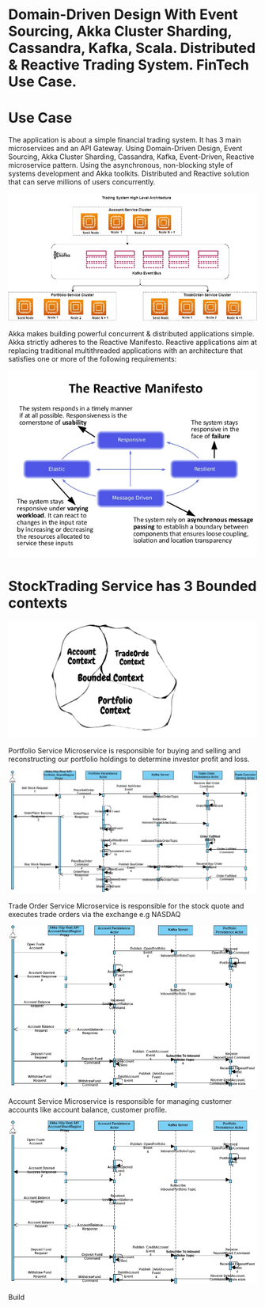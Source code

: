 # Domain-Driven Design With Event Sourcing, Akka Cluster Sharding, Cassandra, Kafka, Scala. Distributed & Reactive Trading System. FinTech Use Case.

# Use Case
The application is about a simple financial trading system. It has 3 main microservices and an API Gateway. Using Domain-Driven Design, Event Sourcing, Akka Cluster Sharding, Cassandra, Kafka, Event-Driven, Reactive microservice pattern.  Using the asynchronous, non-blocking style of systems development and Akka toolkits. Distributed and Reactive solution that can serve millions of users concurrently.

![alt text](https://github.com/seyijava/Akka-StockTrading-EventSourcing/blob/master/images/TradingSystem.jpg)


Akka makes building powerful concurrent & distributed applications simple. Akka strictly adheres to the Reactive Manifesto. Reactive applications aim at replacing traditional multithreaded applications with an architecture that satisfies one or more of the following requirements:

![alt text](https://github.com/seyijava/Akka-StockTrading-EventSourcing/blob/master/images/Reactive.png)


# StockTrading Service has 3 Bounded contexts

![alt text](https://github.com/seyijava/Akka-StockTrading-EventSourcing/blob/master/images/contextmapping.jpeg)

Portfolio Service
 Microservice is responsible for buying and selling and reconstructing our portfolio holdings to determine investor profit and                loss.

 ![alt text](https://github.com/seyijava/Akka-StockTrading-EventSourcing/blob/master/images/SequenceSellOrder.jpg)
 
Trade Order Service
   Microservice is responsible for the stock quote and executes trade orders via the exchange e.g NASDAQ
  
  ![alt text](https://github.com/seyijava/Akka-StockTrading-EventSourcing/blob/master/images/SequenceAccount.jpg)
  
Account Service
   Microservice is responsible for managing customer accounts like account balance, customer profile.
   
   ![alt text](https://github.com/seyijava/Akka-StockTrading-EventSourcing/blob/master/images/SequenceAccount.jpg)

Build





